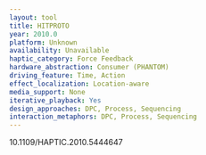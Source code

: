 ```yaml
---
layout: tool
title: HITPROTO
year: 2010.0
platform: Unknown
availability: Unavailable
haptic_category: Force Feedback
hardware_abstraction: Consumer (PHANTOM)
driving_feature: Time, Action
effect_localization: Location-aware
media_support: None
iterative_playback: Yes
design_approaches: DPC, Process, Sequencing
interaction_metaphors: DPC, Process, Sequencing
---
```

10.1109/HAPTIC.2010.5444647